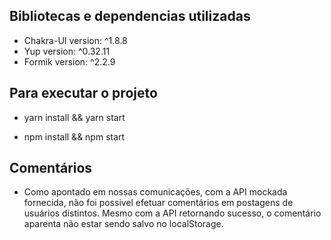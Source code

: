 ## Bibliotecas e dependencias utilizadas
 - Chakra-UI version: ^1.8.8
 - Yup version: ^0.32.11
 - Formik version: ^2.2.9

## Para executar o projeto
 - yarn install && yarn start

 - npm install && npm start

## Comentários
 - Como apontado em nossas comunicações, com a API mockada fornecida, não foi possivel efetuar comentários em postagens de usuários distintos. Mesmo com a API retornando sucesso, o comentário aparenta não estar sendo salvo no localStorage.
